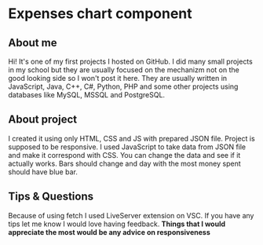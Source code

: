 # Expenses chart component

## About me
Hi!
It's one of my first projects I hosted on GitHub.
I did many small projects in my school but they are usually focused on the mechanizm not on the good looking side so I won't post it here. They are usually written in JavaScript, Java, C++, C#, Python, PHP and some other projects using databases like MySQL, MSSQL and PostgreSQL.

## About project
I created it using only HTML, CSS and JS with prepared JSON file. Project is supposed to be responsive. I used JavaScript to take data from JSON file and make it correspond with CSS. You can change the data and see if it actually works. Bars should change and day with the most money spent should have blue bar.

## Tips & Questions
Because of using fetch I used LiveServer extension on VSC.
If you have any tips let me know I would love having feedback.
**Things that I would appreciate the most would be any advice on responsiveness**